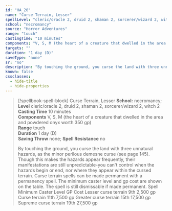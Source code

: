 ```yaml
---
id: "HA_20"
name: "Curse Terrain, Lesser"
spellLevel: "cleric/oracle 2, druid 2, shaman 2, sorcerer/wizard 2, witch 2"
school: "necromancy"
source: "Horror Adventures"
range: "touch"
castingTime: "10 minutes"
components: "V, S, M (the heart of a creature that dwelled in the area and powdered onyx worth 350 gp)"
targets: ""
duration: "1 day (D)"
saveType: "none"
sr: "no"
description: "By touching the ground, you curse the land with three unnatural hazards, as the minor perilous demesne curse (see page 145). Though this makes the hazards appear frequently, their manifestations are still unpredictable-you can't control when the hazards begin or end, nor where they appear within the cursed terrain.  Curse terrain spells can be made permanent with a permanency spell. The minimum caster level and gp cost are shown on the table. The spell is still dismissable if made permanent.  Spell Minimum Caster Level GP Cost  Lesser curse terrain 9th 2,500 gp  Curse terrain 11th 7,500 gp  Greater curse terrain 15th 17,500 gp  Supreme curse terrain 19th 27,500 gp"
known: false
cssclasses:
  - hide-title
  - hide-properties
---
```


> [!spellbook-spell-block] Curse Terrain, Lesser
> **School:** necromancy; **Level** cleric/oracle 2, druid 2, shaman 2, sorcerer/wizard 2, witch 2
> **Casting Time** 10 minutes  
> **Components** V, S, M (the heart of a creature that dwelled in the area and powdered onyx worth 350 gp)  
> **Range** touch  
> **Duration** 1 day (D)  
> **Saving Throw** none; **Spell Resistance** no
> 
> By touching the ground, you curse the land with three unnatural hazards, as the minor perilous demesne curse (see page 145). Though this makes the hazards appear frequently, their manifestations are still unpredictable-you can't control when the hazards begin or end, nor where they appear within the cursed terrain.  Curse terrain spells can be made permanent with a permanency spell. The minimum caster level and gp cost are shown on the table. The spell is still dismissable if made permanent.  Spell Minimum Caster Level GP Cost  Lesser curse terrain 9th 2,500 gp  Curse terrain 11th 7,500 gp  Greater curse terrain 15th 17,500 gp  Supreme curse terrain 19th 27,500 gp